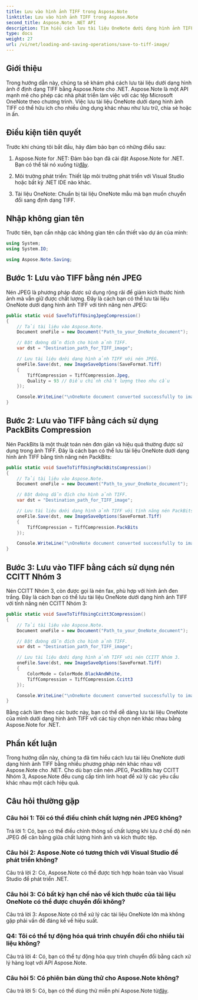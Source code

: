 ```yaml
---
title: Lưu vào hình ảnh TIFF trong Aspose.Note
linktitle: Lưu vào hình ảnh TIFF trong Aspose.Note
second_title: Aspose.Note .NET API
description: Tìm hiểu cách lưu tài liệu OneNote dưới dạng hình ảnh TIFF bằng nhiều phương pháp nén khác nhau bằng Aspose.Note cho .NET.
type: docs
weight: 27
url: /vi/net/loading-and-saving-operations/save-to-tiff-image/
---
```

## Giới thiệu

Trong hướng dẫn này, chúng ta sẽ khám phá cách lưu tài liệu dưới dạng hình ảnh ở định dạng TIFF bằng Aspose.Note cho .NET. Aspose.Note là một API mạnh mẽ cho phép các nhà phát triển làm việc với các tệp Microsoft OneNote theo chương trình. Việc lưu tài liệu OneNote dưới dạng hình ảnh TIFF có thể hữu ích cho nhiều ứng dụng khác nhau như lưu trữ, chia sẻ hoặc in ấn.

## Điều kiện tiên quyết

Trước khi chúng tôi bắt đầu, hãy đảm bảo bạn có những điều sau:

1.  Aspose.Note for .NET: Đảm bảo bạn đã cài đặt Aspose.Note for .NET. Bạn có thể tải nó xuống từ[đây](https://releases.aspose.com/note/net/).

2. Môi trường phát triển: Thiết lập môi trường phát triển với Visual Studio hoặc bất kỳ .NET IDE nào khác.

3. Tài liệu OneNote: Chuẩn bị tài liệu OneNote mẫu mà bạn muốn chuyển đổi sang định dạng TIFF.

## Nhập không gian tên

Trước tiên, bạn cần nhập các không gian tên cần thiết vào dự án của mình:

```csharp
using System;
using System.IO;

using Aspose.Note.Saving;

```

## Bước 1: Lưu vào TIFF bằng nén JPEG

Nén JPEG là phương pháp được sử dụng rộng rãi để giảm kích thước hình ảnh mà vẫn giữ được chất lượng. Đây là cách bạn có thể lưu tài liệu OneNote dưới dạng hình ảnh TIFF với tính năng nén JPEG:

```csharp
public static void SaveToTiffUsingJpegCompression()
{
    // Tải tài liệu vào Aspose.Note.
    Document oneFile = new Document("Path_to_your_OneNote_document");

    // Đặt đường dẫn đích cho hình ảnh TIFF.
    var dst = "Destination_path_for_TIFF_image";

    // Lưu tài liệu dưới dạng hình ảnh TIFF với nén JPEG.
    oneFile.Save(dst, new ImageSaveOptions(SaveFormat.Tiff)
    {
        TiffCompression = TiffCompression.Jpeg,
        Quality = 93 // Điều chỉnh chất lượng theo nhu cầu
    });

    Console.WriteLine("\nOneNote document converted successfully to image in TIFF format using JPEG compression.\nFile saved at " + dst);
}
```

## Bước 2: Lưu vào TIFF bằng cách sử dụng PackBits Compression

Nén PackBits là một thuật toán nén đơn giản và hiệu quả thường được sử dụng trong ảnh TIFF. Đây là cách bạn có thể lưu tài liệu OneNote dưới dạng hình ảnh TIFF bằng tính năng nén PackBits:

```csharp
public static void SaveToTiffUsingPackBitsCompression()
{
    // Tải tài liệu vào Aspose.Note.
    Document oneFile = new Document("Path_to_your_OneNote_document");

    // Đặt đường dẫn đích cho hình ảnh TIFF.
    var dst = "Destination_path_for_TIFF_image";

    // Lưu tài liệu dưới dạng hình ảnh TIFF với tính năng nén PackBits.
    oneFile.Save(dst, new ImageSaveOptions(SaveFormat.Tiff)
    {
        TiffCompression = TiffCompression.PackBits
    });

    Console.WriteLine("\nOneNote document converted successfully to image in TIFF format using PackBits compression.\nFile saved at " + dst);
}
```

## Bước 3: Lưu vào TIFF bằng cách sử dụng nén CCITT Nhóm 3

Nén CCITT Nhóm 3, còn được gọi là nén fax, phù hợp với hình ảnh đen trắng. Đây là cách bạn có thể lưu tài liệu OneNote dưới dạng hình ảnh TIFF với tính năng nén CCITT Nhóm 3:

```csharp
public static void SaveToTiffUsingCcitt3Compression()
{
    // Tải tài liệu vào Aspose.Note.
    Document oneFile = new Document("Path_to_your_OneNote_document");

    // Đặt đường dẫn đích cho hình ảnh TIFF.
    var dst = "Destination_path_for_TIFF_image";

    // Lưu tài liệu dưới dạng hình ảnh TIFF với nén CCITT Nhóm 3.
    oneFile.Save(dst, new ImageSaveOptions(SaveFormat.Tiff)
    {
        ColorMode = ColorMode.BlackAndWhite,
        TiffCompression = TiffCompression.Ccitt3
    });

    Console.WriteLine("\nOneNote document converted successfully to image in TIFF format using CCITT Group 3 fax compression.\nFile saved at " + dst);
}
```

Bằng cách làm theo các bước này, bạn có thể dễ dàng lưu tài liệu OneNote của mình dưới dạng hình ảnh TIFF với các tùy chọn nén khác nhau bằng Aspose.Note for .NET.

## Phần kết luận

Trong hướng dẫn này, chúng ta đã tìm hiểu cách lưu tài liệu OneNote dưới dạng hình ảnh TIFF bằng nhiều phương pháp nén khác nhau với Aspose.Note cho .NET. Cho dù bạn cần nén JPEG, PackBits hay CCITT Nhóm 3, Aspose.Note đều cung cấp tính linh hoạt để xử lý các yêu cầu khác nhau một cách hiệu quả.

## Câu hỏi thường gặp

### Câu hỏi 1: Tôi có thể điều chỉnh chất lượng nén JPEG không?

Trả lời 1: Có, bạn có thể điều chỉnh thông số chất lượng khi lưu ở chế độ nén JPEG để cân bằng giữa chất lượng hình ảnh và kích thước tệp.

### Câu hỏi 2: Aspose.Note có tương thích với Visual Studio để phát triển không?

Câu trả lời 2: Có, Aspose.Note có thể được tích hợp hoàn toàn vào Visual Studio để phát triển .NET.

### Câu hỏi 3: Có bất kỳ hạn chế nào về kích thước của tài liệu OneNote có thể được chuyển đổi không?

Câu trả lời 3: Aspose.Note có thể xử lý các tài liệu OneNote lớn mà không gặp phải vấn đề đáng kể về hiệu suất.

### Q4: Tôi có thể tự động hóa quá trình chuyển đổi cho nhiều tài liệu không?

Câu trả lời 4: Có, bạn có thể tự động hóa quy trình chuyển đổi bằng cách xử lý hàng loạt với API Aspose.Note.

### Câu hỏi 5: Có phiên bản dùng thử cho Aspose.Note không?

 Câu trả lời 5: Có, bạn có thể dùng thử miễn phí Aspose.Note từ[đây](https://releases.aspose.com/).